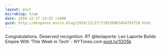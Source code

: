 ```yaml
---
layout: post
microblog: true
date: 2010-12-27 13:55 +1000
guid: http://desparoz.micro.blog/2010/12/27/t19239863454793729.html
---
```

Congratulations. Deserved recognition. RT @leolaporte: Leo Laporte Builds Empire With ‘This Week in Tech’ - NYTimes.com [post.ly/1OO5k](http://post.ly/1OO5k)
